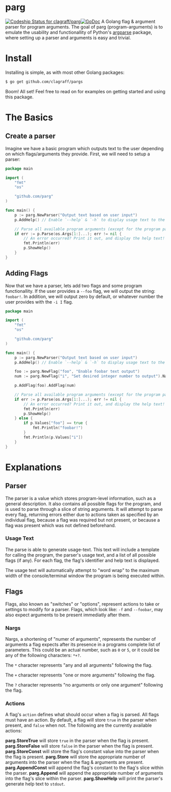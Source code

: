 # parg
[ ![Codeship Status for clagraff/parg](https://codeship.com/projects/68eb7800-af6b-0133-1b97-3e80188314d9/status?branch=master)](https://codeship.com/projects/132507)[![GoDoc](https://godoc.org/github.com/clagraff/parg?status.svg)](https://godoc.org/github.com/clagraff/parg)
A Golang flag & argument parser for program arguments. The goal of parg (program-arguments) is to emulate the usability and functionallity of Python's [argparse](https://docs.python.org/dev/howto/argparse.html#the-basics) package, where setting up a parser and arguments is easy and trivial.

# Install
Installing is simple, as with most other Golang packages:

```bash
$ go get github.com/clagraff/pargs
```

Boom! All set! Feel free to read on for examples on getting started and using this package.

# The Basics
## Create a parser
Imagine we have a basic program which outputs text to the user depending on which flags/arguments they provide. First, we will need to setup a parser:

```go
package main

import (
    "fmt"
    "os"

    "github.com/parg"
)

func main() {
    p := parg.NewParser("Output text based on user input")
    p.AddHelp() // Enable `--help` & `-h` to display usage text to the user.

    // Parse all available program arguments (except for the program path).
    if err := p.Parse(os.Args[1:]...); err != nil {
        // An error occurred? Print it out, and display the help text!
        fmt.Println(err)
        p.ShowHelp()
    }
}
```

## Adding Flags
Now that we have a parser, lets add two flags and some program functionallity. If
the user provides a `--foo` flag, we will output the string: `foobar!`. In addition,
we will output zero by default, or whatever number the user provides with the `-i I` flag.

```go
package main

import (
    "fmt"
    "os"

    "github.com/parg"
)

func main() {
    p := parg.NewParser("Output text based on user input")
    p.AddHelp() // Enable `--help` & `-h` to display usage text to the user.

    foo := parg.NewFlag("foo", "Enable foobar text output")
    num := parg.NewFlag("i", "Set desired integer number to output").Nargs("1").Action(parg.Store).Default(0)

    p.AddFlag(foo).AddFlag(num)

    // Parse all available program arguments (except for the program path).
    if err := p.Parse(os.Args[1:]...); err != nil {
        // An error occurred? Print it out, and display the help text!
        fmt.Println(err)
        p.ShowHelp()
    } else {
        if p.Values["foo"] == true {
            fmt.Println("foobar!")
        }
        fmt.Println(p.Values["i"])
    }
}
```

# Explanations
## Parser
The parser is a value which stores program-level information, such as a general description. It also contains all possible flags for the program, and is used to parse through a slice of string arguments. It will attempt to parse every flag, returning errors either due to actions taken as specified by an individual flag, because a flag was required but not present, or because a flag was present which was not defined beforehand.

### Usage Text
The parse is able to generate usage-text. This text will include a template for calling the program, the parser's usage text, and a list of all possible flags (if any). For each flag, the flag's identifier and help text is displayed.

The usage text will automatically attempt to "word wrap" to the maximum width of the console/terminal window the program is being executed within.

## Flags
Flags, also known as "switches" or "options", represent actions to take or settings to modify for a parser. Flags, which look like: `-f` and `--foobar`, may also expect arguments to be present immediatly after them. 

### Nargs
Nargs, a shortening of "numer of arguments", represents the number of arguments a flag expects after its presence in a programs complete list of parameters. This could be an actual number, such as `0` or `5`, or it could be any of the following characters: `*+?`. 

The `*` character represents "any and all arguments" following the flag.

The `+` character represents "one or more arguments" following the flag.

The `?` character represents "no arguments or only one argument" following the flag.

### Actions
A flag's `action` defines what should occur when a flag is parsed. All flags must have an action. By default, a flag will store `true` in the parser when present, and `false` when not. The following are the currently available actions:

__parg.StoreTrue__ will store `true` in the parser when the flag is present.
__parg.StoreFalse__ will store `false` in the parser when the flag is present.
__parg.StoreConst__ will store the flag's constant value into the parser when the flag is present.
__parg.Store__ will store the appropriate number of arguments into the parser when the flag & arguments are present.
__parg.AppendConst__ will append the flag's constant to the flag's slice within the parser.
__parg.Append__ will append the appropriate number of arguments into the flag's slice within the parser.
__parg.ShowHelp__ will print the parser's generate help text to `stdout`.
